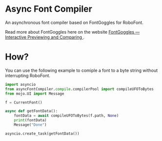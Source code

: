 # Async Font Compiler
An asynchronous font compiler based on FontGoggles for RoboFont.

Read more about FontGoggles here on the website
[
FontGoggles — Interactive Previewing and Comparing
](https://fontgoggles.org).


# How?
You can use the following example to comiple a font to a byte string without
interrupting RoboFont.

```py
import asyncio
from asyncFontCompiler.compile.compilerPool import compileUFOToBytes
from mojo.UI import Message

f = CurrentFont()

async def getFontData():
    fontData = await compileUFOToBytes(f.path, None)
    print(fontData)
    Message("Done")

asyncio.create_task(getFontData())
```

